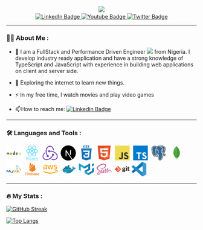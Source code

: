 <div id="header" align="center">
  <img src="https://media.giphy.com/media/17b875GGvV9m9sLmNc/giphy.gif" width="100"/>
</div>

<div id="badges" align="center">
  <a href="https://www.linkedin.com/in/nurudeen-adewale-7a02715a/">
    <img src="https://img.shields.io/badge/LinkedIn-blue?style=for-the-badge&logo=linkedin&logoColor=white" alt="LinkedIn Badge"/>
  </a>
  <a href="mailto:nurudeenadeolaa@gmail.com">
    <img src="https://img.shields.io/badge/Gmail-red?style=for-the-badge&logo=youtube&logoColor=white" alt="Youtube Badge"/>
  </a>
  <a href="https://twitter.com/AdewaleNurudeen">
    <img src="https://img.shields.io/badge/Twitter-blue?style=for-the-badge&logo=twitter&logoColor=white" alt="Twitter Badge"/>
  </a>
</div>

---

### :woman_technologist: About Me :

- :telescope: I am a FullStack and Performance Driven Engineer <img src="https://media.giphy.com/media/WUlplcMpOCEmTGBtBW/giphy.gif" width="30"> from Nigeria. I develop industry ready application and have a strong knowledge of TypeScript and JavaScript with experience in building web applications on client and server side.

- :seedling: Exploring the internet to learn new things.

- :zap: In my free time, I watch movies and play video games

- :mailbox:How to reach me: [![Linkedin Badge](https://img.shields.io/badge/-kakbar-blue?style=flat&logo=Linkedin&logoColor=white)](https://linkedin.com/in/nurudeen-adewale-7a02715a)

---

### :hammer_and_wrench: Languages and Tools :

<div>
  <img src="https://github.com/devicons/devicon/blob/master/icons/nodejs/nodejs-original-wordmark.svg" title="NodeJS" alt="NodeJS" width="40" height="40"/>&nbsp;
  <img src="https://github.com/devicons/devicon/blob/master/icons/react/react-original-wordmark.svg" title="React" alt="React" width="40" height="40"/>&nbsp;
  <img src="https://github.com/devicons/devicon/blob/master/icons/redux/redux-original.svg" title="Redux" alt="Redux " width="40" height="40"/>&nbsp;
  <img src="https://github.com/devicons/devicon/blob/develop/icons/nextjs/nextjs-original.svg" title="NextJS" alt="NextJS " width="40" height="40"/>&nbsp;
  <img src="https://github.com/devicons/devicon/blob/master/icons/css3/css3-plain-wordmark.svg"  title="CSS3" alt="CSS" width="40" height="40"/>&nbsp;
  <img src="https://github.com/devicons/devicon/blob/master/icons/html5/html5-original.svg" title="HTML5" alt="HTML" width="40" height="40"/>&nbsp;
  <img src="https://github.com/devicons/devicon/blob/master/icons/javascript/javascript-original.svg" title="JavaScript" alt="JavaScript" width="40" height="40"/>&nbsp;
  <img src="https://github.com/devicons/devicon/blob/develop/icons/typescript/typescript-plain.svg" title="TypeScript" alt="TypeScript" width="40" height="40"/>&nbsp;
  <img src="https://github.com/devicons/devicon/blob/develop/icons/postgresql/postgresql-original.svg" title="PostgresQL"  alt="PostgresQL" width="40" height="40"/>&nbsp;
  <img src="https://github.com/devicons/devicon/blob/develop/icons/mongodb/mongodb-original.svg" title="MongoDB"  alt="MongoDB" width="40" height="40"/>&nbsp;
  <img src="https://github.com/devicons/devicon/blob/master/icons/mysql/mysql-original-wordmark.svg" title="MySQL"  alt="MySQL" width="40" height="40"/>&nbsp;
  <img src="https://github.com/devicons/devicon/blob/master/icons/firebase/firebase-plain-wordmark.svg" title="Firebase" alt="Firebase" width="40" height="40"/>&nbsp;
  <img src="https://github.com/devicons/devicon/blob/master/icons/amazonwebservices/amazonwebservices-plain-wordmark.svg" title="AWS" alt="AWS" width="40" height="40"/>&nbsp;
  <img src="https://github.com/devicons/devicon/blob/develop/icons/docker/docker-original.svg" title="Docker" alt="Docker" width="40" height="40"/>&nbsp;
  <img src="https://github.com/devicons/devicon/blob/master/icons/materialui/materialui-original.svg" title="Material UI" alt="Material UI" width="40" height="40"/>&nbsp;
  <img src="https://github.com/devicons/devicon/blob/develop/icons/sass/sass-original.svg" title="SASS" alt="SASS" width="40" height="40"/>&nbsp;
  <img src="https://github.com/devicons/devicon/blob/master/icons/git/git-original-wordmark.svg" title="Git" **alt="Git" width="40" height="40"/>
  <img src="https://github.com/devicons/devicon/blob/develop/icons/vscode/vscode-original.svg" title="VSCODE" **alt="VSCODE" width="40" height="40"/>
</div>

---

### :fire: My Stats :
[![GitHub Streak](http://github-readme-streak-stats.herokuapp.com?user=Hardey18&theme=dark&background=000000)](https://git.io/streak-stats)

[![Top Langs](https://github-readme-stats.vercel.app/api/top-langs/?username=Hardey18&layout=compact&theme=vision-friendly-dark)](https://github.com/anuraghazra/github-readme-stats)

<!--
## Hi there 👋
#### My name is Nurudeen Adewale and I love building user interfaces, developing web contents, care a whole lot about design and also enjoy working on database. I have passion for Technology. I am talented with experiences in wide range of technology desciplines.

#### I am ambitious and driven. I thrive on challenge and constantly set goals from my ability to benefit people and organization while having something to strive towards.

## My Skill Set 🔭
- TypeScript
- JavaScript
- Node
- React
- CSS/SASS
- MongoDB & Postgres
- Agile Methodologies
- GIT

## Socials 📫
- [Website](https://nurudeen.tech/)
- [LinkedIn](https://linkedin.com/in/adewale-nurudeen-adeola-7a02715a/)
- [Twitter](https://twitter.com/AdewaleNurudeen)
- [Email](mailto:nurudeenadeolaa@gmail.com)


**Hardey18/Hardey18** is a ✨ _special_ ✨ repository because its `README.md` (this file) appears on your GitHub profile.

Here are some ideas to get you started:

- 🔭 I’m currently working on ...
- 🌱 I’m currently learning ...
- 👯 I’m looking to collaborate on ...
- 🤔 I’m looking for help with ...
- 💬 Ask me about ...
- 📫 How to reach me: ...
- 😄 Pronouns: ...
- ⚡ Fun fact: ...
-->
